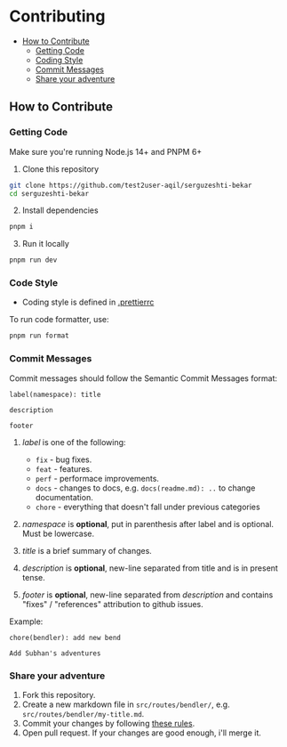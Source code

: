 # Contributing

- [How to Contribute](#how-to-contribute)
  - [Getting Code](#getting-code)
  - [Coding Style](#code-style)
  - [Commit Messages](#commit-messages)
  - [Share your adventure](#share-your-adventure)

## How to Contribute

### Getting Code

Make sure you're running Node.js 14+ and PNPM 6+

1. Clone this repository

```bash
git clone https://github.com/test2user-aqil/serguzeshti-bekar
cd serguzeshti-bekar
```

2. Install dependencies

```bash
pnpm i
```

3. Run it locally

```bash
pnpm run dev
```

### Code Style

- Coding style is defined in [.prettierrc](https://github.com/test2user-aqil/serguzeshti-bekar/blob/master/.prettierrc)

To run code formatter, use:

```bash
pnpm run format
```

### Commit Messages

Commit messages should follow the Semantic Commit Messages format:

```
label(namespace): title

description

footer
```

1. _label_ is one of the following:

   - `fix` - bug fixes.
   - `feat` - features.
   - `perf` - performace improvements.
   - `docs` - changes to docs, e.g. `docs(readme.md): ..` to change documentation.
   - `chore` - everything that doesn't fall under previous categories

2. _namespace_ is **optional**, put in parenthesis after label and is optional. Must be lowercase.
3. _title_ is a brief summary of changes.
4. _description_ is **optional**, new-line separated from title and is in present tense.
5. _footer_ is **optional**, new-line separated from _description_ and contains "fixes" / "references" attribution to github issues.

Example:

```
chore(bendler): add new bend

Add Subhan's adventures
```

### Share your adventure

1. Fork this repository.
2. Create a new markdown file in `src/routes/bendler/`, e.g. `src/routes/bendler/my-title.md`.
3. Commit your changes by following [these rules](#commit-messages).
4. Open pull request. If your changes are good enough, i'll merge it.
